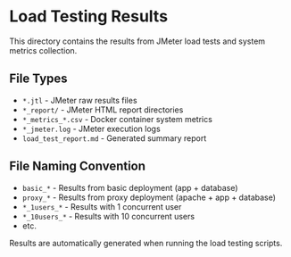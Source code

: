 # Load Testing Results

This directory contains the results from JMeter load tests and system metrics collection.

## File Types

- `*.jtl` - JMeter raw results files
- `*_report/` - JMeter HTML report directories  
- `*_metrics_*.csv` - Docker container system metrics
- `*_jmeter.log` - JMeter execution logs
- `load_test_report.md` - Generated summary report

## File Naming Convention

- `basic_*` - Results from basic deployment (app + database)
- `proxy_*` - Results from proxy deployment (apache + app + database)
- `*_1users_*` - Results with 1 concurrent user
- `*_10users_*` - Results with 10 concurrent users
- etc.

Results are automatically generated when running the load testing scripts.
